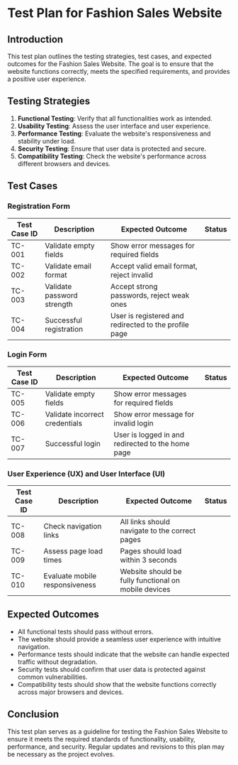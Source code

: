 # Test Plan for Fashion Sales Website

## Introduction
This test plan outlines the testing strategies, test cases, and expected outcomes for the Fashion Sales Website. The goal is to ensure that the website functions correctly, meets the specified requirements, and provides a positive user experience.

## Testing Strategies
1. **Functional Testing**: Verify that all functionalities work as intended.
2. **Usability Testing**: Assess the user interface and user experience.
3. **Performance Testing**: Evaluate the website's responsiveness and stability under load.
4. **Security Testing**: Ensure that user data is protected and secure.
5. **Compatibility Testing**: Check the website's performance across different browsers and devices.

## Test Cases

### Registration Form
| Test Case ID | Description                          | Expected Outcome                     | Status |
|---------------|--------------------------------------|--------------------------------------|--------|
| TC-001        | Validate empty fields                | Show error messages for required fields |        |
| TC-002        | Validate email format                | Accept valid email format, reject invalid |        |
| TC-003        | Validate password strength            | Accept strong passwords, reject weak ones |        |
| TC-004        | Successful registration               | User is registered and redirected to the profile page |        |

### Login Form
| Test Case ID | Description                          | Expected Outcome                     | Status |
|---------------|--------------------------------------|--------------------------------------|--------|
| TC-005        | Validate empty fields                | Show error messages for required fields |        |
| TC-006        | Validate incorrect credentials        | Show error message for invalid login |        |
| TC-007        | Successful login                     | User is logged in and redirected to the home page |        |

### User Experience (UX) and User Interface (UI)
| Test Case ID | Description                          | Expected Outcome                     | Status |
|---------------|--------------------------------------|--------------------------------------|--------|
| TC-008        | Check navigation links               | All links should navigate to the correct pages |        |
| TC-009        | Assess page load times               | Pages should load within 3 seconds   |        |
| TC-010        | Evaluate mobile responsiveness       | Website should be fully functional on mobile devices |        |

## Expected Outcomes
- All functional tests should pass without errors.
- The website should provide a seamless user experience with intuitive navigation.
- Performance tests should indicate that the website can handle expected traffic without degradation.
- Security tests should confirm that user data is protected against common vulnerabilities.
- Compatibility tests should show that the website functions correctly across major browsers and devices.

## Conclusion
This test plan serves as a guideline for testing the Fashion Sales Website to ensure it meets the required standards of functionality, usability, performance, and security. Regular updates and revisions to this plan may be necessary as the project evolves.